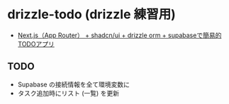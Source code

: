 # drizzle-todo (drizzle 練習用)

* [Next.js（App Router） + shadcn/ui + drizzle orm + supabaseで簡易的TODOアプリ](https://zenn.dev/mino_n/articles/efc479fbb73bd3)

## TODO

* Supabase の接続情報を全て環境変数に
* タスク追加時にリスト (一覧) を更新